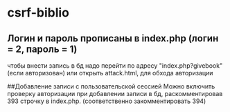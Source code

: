 # csrf-biblio
## Логин и пароль прописаны в index.php (логин = 2, пароль = 1)
чтобы внести запись в бд надо перейти по адресу "index.php?givebook" (если авторизован) 
или открыть attack.html, для обхода авторизации

##Добавление записи с пользовательской сессией 
Mожно включить проверку авторизации при добавлении записи в бд, раскомментировав 393 строчку в index.php.
(соответственно закомментировать 394)


